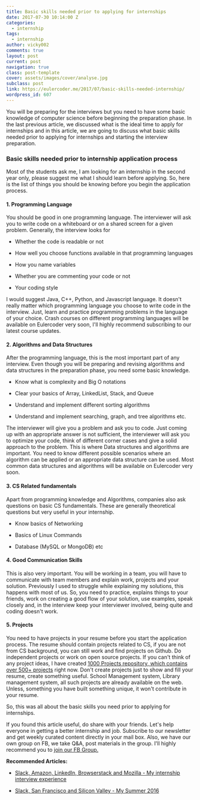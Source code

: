 ```yaml
---
title: Basic skills needed prior to applying for internships
date: 2017-07-30 10:14:00 Z
categories:
  - internship
tags:
  - internship
author: vicky002
comments: true
layout: post
current: post
navigation: true
class: post-template
cover: assets/images/cover/analyse.jpg
subclass: post
link: https://eulercoder.me/2017/07/basic-skills-needed-internship/
wordpress_id: 607
---
```


You will be preparing for the interviews but you need to have some basic knowledge of computer science before beginning the preparation phase. In the last previous article, we discussed what is the ideal time to apply for internships and in this article, we are going to discuss what basic skills needed prior to applying for internships and starting the interview preparation.

### Basic skills needed prior to internship application process

Most of the students ask me, I am looking for an internship in the second year only, please suggest me what I should learn before applying. So, here is the list of things you should be knowing before you begin the application process.

#### 1. Programming Language

You should be good in one programming language. The interviewer will ask you to write code on a whiteboard or on a shared screen for a given problem. Generally, the interview looks for

- Whether the code is readable or not

- How well you choose functions available in that programming languages

- How you name variables

- Whether you are commenting your code or not

- Your coding style

I would suggest Java, C++, Python, and Javascript language. It doesn't really matter which programming language you choose to write code in the interview. Just, learn and practice programming problems in the language of your choice. Crash courses on different programming languages will be available on Eulercoder very soon, I'll highly recommend subscribing to our latest course updates.

#### 2. Algorithms and Data Structures

<!-- more -->

After the programming language, this is the most important part of any interview. Even though you will be preparing and revising algorithms and data structures in the preparation phase, you need some basic knowledge.

- Know what is complexity and Big O notations

- Clear your basics of Array, LinkedList, Stack, and Queue

- Understand and implement different sorting algorithms

- Understand and implement searching, graph, and tree algorithms etc.

The interviewer will give you a problem and ask you to code. Just coming up with an appropriate answer is not sufficient, the interviewer will ask you to optimize your code, think of different corner cases and give a solid approach to the problem. This is where Data structures and algorithms are important. You need to know different possible scenarios where an algorithm can be applied or an appropriate data structure can be used. Most common data structures and algorithms will be available on Eulercoder very soon.

#### 3. CS Related fundamentals

Apart from programming knowledge and Algorithms, companies also ask questions on basic CS fundamentals. These are generally theoretical questions but very useful in your internship.

- Know basics of Networking

- Basics of Linux Commands

- Database (MySQL or MongoDB) etc

#### 4. Good Communication Skills

This is also very important. You will be working in a team, you will have to communicate with team members and explain work, projects and your solution. Previously I used to struggle while explaining my solutions, this happens with most of us. So, you need to practice, explains things to your friends, work on creating a good flow of your solution, use examples, speak closely and, in the interview keep your interviewer involved, being quite and coding doesn't work.

#### 5. Projects

You need to have projects in your resume before you start the application process. The resume should contain projects related to CS, if you are not from CS background, you can still work and find projects on Github. Do independent projects or work on open source projects. If you can't think of any project ideas, I have created [1000 Projects repository, which contains over 500+ projects](https://github.com/vicky002/1000_Projects) right now. Don't create projects just to show and fill your resume, create something useful. School Management system, Library management system, all such projects are already available on the web. Unless, something you have built something unique, it won't contribute in your resume.

So, this was all about the basic skills you need prior to applying for internships.

If you found this article useful, do share with your friends. Let's help everyone in getting a better internship and job. Subscribe to our newsletter and get weekly curated content directly in your mail box. Also, we have our own group on FB, we take Q&A, post materials in the group. I'll highly recommend you to [join our FB Group.](https://www.facebook.com/groups/eulercoder)

**Recommended Articles:**

- [Slack, Amazon, LinkedIn, Browserstack and Mozilla - My internship interview experience](https://eulercoder.me/2017/07/slack-amazon-mozilla-linkedin-interview/)

- [Slack, San Francisco and Silicon Valley - My Summer 2016](https://eulercoder.me/2017/07/slack-internship-sf-silicon-valley/)

